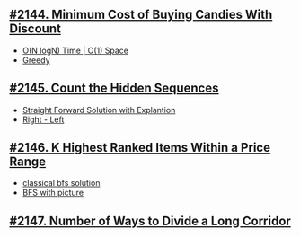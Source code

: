 ## [#2144. Minimum Cost of Buying Candies With Discount](https://leetcode.com/contest/biweekly-contest-70/problems/minimum-cost-of-buying-candies-with-discount)
- [O(N logN) Time | O(1) Space](https://leetcode.com/problems/minimum-cost-of-buying-candies-with-discount/discuss/1712364/Python-Simple-solution-or-100-faster-or-O(N-logN)-Time-or-O(1)-Space)
- [Greedy](https://leetcode.com/problems/minimum-cost-of-buying-candies-with-discount/discuss/1709772/Greedy-solution-in-Python-beats-100-(36ms))

## [#2145. Count the Hidden Sequences](https://leetcode.com/contest/biweekly-contest-70/problems/count-the-hidden-sequences/)
- [Straight Forward Solution with Explantion](https://leetcode.com/problems/count-the-hidden-sequences/discuss/1709755/JavaC%2B%2BPython-Straight-Forward-Solution-with-Explantion)
- [Right - Left](https://leetcode.com/problems/count-the-hidden-sequences/discuss/1714246/Right-Left)

## [#2146. K Highest Ranked Items Within a Price Range](https://leetcode.com/contest/biweekly-contest-70/problems/k-highest-ranked-items-within-a-price-range)
- [classical bfs solution](https://leetcode.com/problems/k-highest-ranked-items-within-a-price-range/discuss/1709671/Python-classical-bfs-solution-explained)
- [BFS with picture](https://leetcode.com/problems/k-highest-ranked-items-within-a-price-range/discuss/1709722/Python-Explanation-with-pictures-BFS)

## [#2147. Number of Ways to Divide a Long Corridor](https://leetcode.com/contest/biweekly-contest-70/problems/number-of-ways-to-divide-a-long-corridor)
